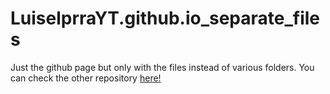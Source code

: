 # LuiselprraYT.github.io_separate_files
Just the github page but only with the files instead of various folders.
You can check the other repository [here!](https://github.com/LuiselprraYT/LuiselprraYT.github.io)
